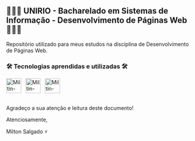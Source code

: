 ## 👨🏻‍💻 UNIRIO - Bacharelado em Sistemas de Informação - Desenvolvimento de Páginas Web 👨🏻‍💻
Repositório utilizado para meus estudos na disciplina de Desenvolvimento de Páginas Web.


### 🛠️ Tecnologias aprendidas e utilizadas 🛠️
<div style="display: inline_block">
  <img align="center" alt="Miltin-HTML" height="40" width="40" src="https://cdn.jsdelivr.net/gh/devicons/devicon/icons/html5/html5-plain.svg">
  &nbsp;
  <img align="center" alt="Miltin-CSS" height="40" width="40" src="https://cdn.jsdelivr.net/gh/devicons/devicon/icons/css3/css3-plain.svg">
  &nbsp;
  <img align="center" alt="Miltin-JS" height="40" width="40" src="https://cdn.jsdelivr.net/gh/devicons/devicon/icons/javascript/javascript-plain.svg">
</div>
<br>

Agradeço a sua atenção e leitura deste documento!

Atenciosamente, 

Milton Salgado ⚡
